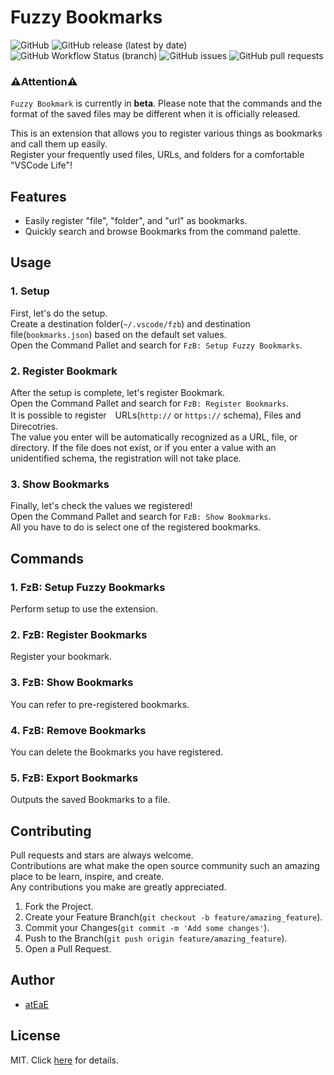# Fuzzy Bookmarks

![GitHub](https://img.shields.io/github/license/atEaE/fuzzy-bookmarks)
![GitHub release (latest by date)](https://img.shields.io/github/v/release/atEaE/fuzzy-bookmarks)
![GitHub Workflow Status (branch)](https://img.shields.io/github/workflow/status/atEaE/fuzzy-bookmarks/Release%20Fuzzy%20Bookmarks/master)
![GitHub issues](https://img.shields.io/github/issues-raw/atEaE/fuzzy-bookmarks)
![GitHub pull requests](https://img.shields.io/github/issues-pr/atEaE/fuzzy-bookmarks)

### ⚠️Attention️️⚠️

`Fuzzy Bookmark` is currently in **beta**. Please note that the commands and the format of the saved files may be different when it is officially released.

This is an extension that allows you to register various things as bookmarks and call them up easily.  
Register your frequently used files, URLs, and folders for a comfortable "VSCode Life"!

## Features

- Easily register "file", "folder", and "url" as bookmarks.
- Quickly search and browse Bookmarks from the command palette.

## Usage

### 1. Setup

First, let's do the setup.  
Create a destination folder(`~/.vscode/fzb`) and destination file(`bookmarks.json`) based on the default set values.  
Open the Command Pallet and search for `FzB: Setup Fuzzy Bookmarks`.

### 2. Register Bookmark

After the setup is complete, let's register Bookmark.  
Open the Command Pallet and search for `FzB: Register Bookmarks`.  
It is possible to register　URLs(`http://` or `https://` schema), Files and Direcotries.  
The value you enter will be automatically recognized as a URL, file, or directory.
If the file does not exist, or if you enter a value with an unidentified schema, the registration will not take place.

### 3. Show Bookmarks

Finally, let's check the values we registered!  
Open the Command Pallet and search for `FzB: Show Bookmarks`.  
All you have to do is select one of the registered bookmarks.

## Commands

### 1. FzB: Setup Fuzzy Bookmarks

Perform setup to use the extension.

### 2. FzB: Register Bookmarks

Register your bookmark.

### 3. FzB: Show Bookmarks

You can refer to pre-registered bookmarks.

### 4. FzB: Remove Bookmarks

You can delete the Bookmarks you have registered.

### 5. FzB: Export Bookmarks

Outputs the saved Bookmarks to a file.

## Contributing

Pull requests and stars are always welcome.  
Contributions are what make the open source community such an amazing place to be learn, inspire, and create.   
Any contributions you make are greatly appreciated.

1. Fork the Project.
2. Create your Feature Branch(`git checkout -b feature/amazing_feature`).
3. Commit your Changes(`git commit -m 'Add some changes'`).
4. Push to the Branch(`git push origin feature/amazing_feature`).
5. Open a Pull Request.
  
## Author

- [atEaE](https://github.com/atEaE)

## License

MIT. Click [here](./LICENSE) for details.
